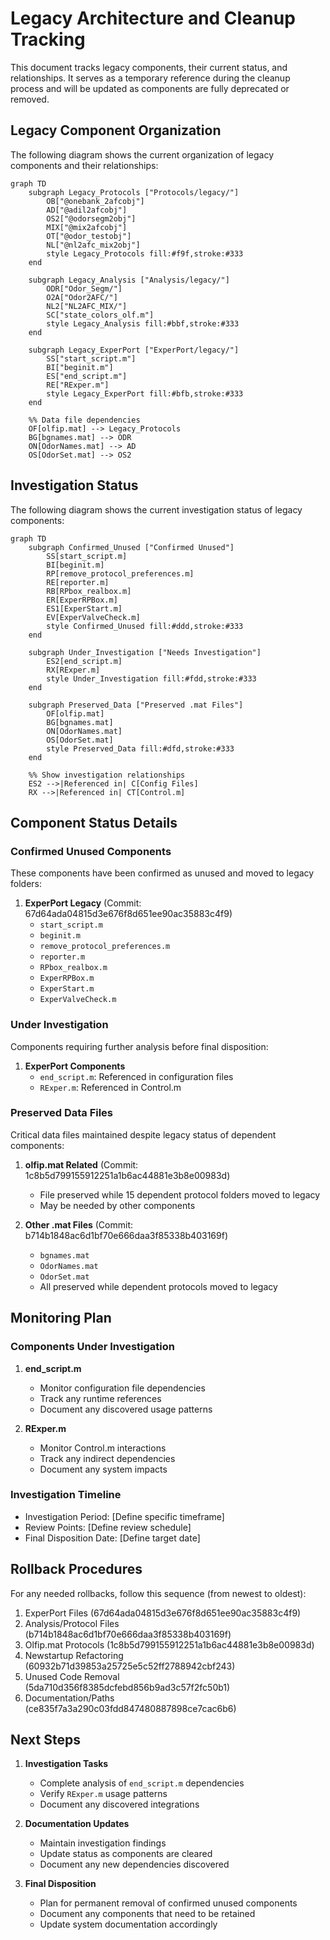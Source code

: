 # Legacy Architecture and Cleanup Tracking

This document tracks legacy components, their current status, and relationships. It serves as a temporary reference during the cleanup process and will be updated as components are fully deprecated or removed.

## Legacy Component Organization

The following diagram shows the current organization of legacy components and their relationships:

```mermaid
graph TD
    subgraph Legacy_Protocols ["Protocols/legacy/"]
        OB["@onebank_2afcobj"]
        AD["@adil2afcobj"]
        OS2["@odorsegm2obj"]
        MIX["@mix2afcobj"]
        OT["@odor_testobj"]
        NL["@nl2afc_mix2obj"]
        style Legacy_Protocols fill:#f9f,stroke:#333
    end

    subgraph Legacy_Analysis ["Analysis/legacy/"]
        ODR["Odor_Segm/"]
        O2A["Odor2AFC/"]
        NL2["NL2AFC_MIX/"]
        SC["state_colors_olf.m"]
        style Legacy_Analysis fill:#bbf,stroke:#333
    end

    subgraph Legacy_ExperPort ["ExperPort/legacy/"]
        SS["start_script.m"]
        BI["beginit.m"]
        ES["end_script.m"]
        RE["RExper.m"]
        style Legacy_ExperPort fill:#bfb,stroke:#333
    end

    %% Data file dependencies
    OF[olfip.mat] --> Legacy_Protocols
    BG[bgnames.mat] --> ODR
    ON[OdorNames.mat] --> AD
    OS[OdorSet.mat] --> OS2
```

## Investigation Status

The following diagram shows the current investigation status of legacy components:

```mermaid
graph TD
    subgraph Confirmed_Unused ["Confirmed Unused"]
        SS[start_script.m]
        BI[beginit.m]
        RP[remove_protocol_preferences.m]
        RE[reporter.m]
        RB[RPbox_realbox.m]
        ER[ExperRPBox.m]
        ES1[ExperStart.m]
        EV[ExperValveCheck.m]
        style Confirmed_Unused fill:#ddd,stroke:#333
    end

    subgraph Under_Investigation ["Needs Investigation"]
        ES2[end_script.m]
        RX[RExper.m]
        style Under_Investigation fill:#fdd,stroke:#333
    end

    subgraph Preserved_Data ["Preserved .mat Files"]
        OF[olfip.mat]
        BG[bgnames.mat]
        ON[OdorNames.mat]
        OS[OdorSet.mat]
        style Preserved_Data fill:#dfd,stroke:#333
    end

    %% Show investigation relationships
    ES2 -->|Referenced in| C[Config Files]
    RX -->|Referenced in| CT[Control.m]
```

## Component Status Details

### Confirmed Unused Components
These components have been confirmed as unused and moved to legacy folders:

1. **ExperPort Legacy** (Commit: 67d64ada04815d3e676f8d651ee90ac35883c4f9)
   - `start_script.m`
   - `beginit.m`
   - `remove_protocol_preferences.m`
   - `reporter.m`
   - `RPbox_realbox.m`
   - `ExperRPBox.m`
   - `ExperStart.m`
   - `ExperValveCheck.m`

### Under Investigation
Components requiring further analysis before final disposition:

1. **ExperPort Components**
   - `end_script.m`: Referenced in configuration files
   - `RExper.m`: Referenced in Control.m
   
### Preserved Data Files
Critical data files maintained despite legacy status of dependent components:

1. **olfip.mat Related** (Commit: 1c8b5d799155912251a1b6ac44881e3b8e00983d)
   - File preserved while 15 dependent protocol folders moved to legacy
   - May be needed by other components

2. **Other .mat Files** (Commit: b714b1848ac6d1bf70e666daa3f85338b403169f)
   - `bgnames.mat`
   - `OdorNames.mat`
   - `OdorSet.mat`
   - All preserved while dependent protocols moved to legacy

## Monitoring Plan

### Components Under Investigation
1. **end_script.m**
   - Monitor configuration file dependencies
   - Track any runtime references
   - Document any discovered usage patterns

2. **RExper.m**
   - Monitor Control.m interactions
   - Track any indirect dependencies
   - Document any system impacts

### Investigation Timeline
- Investigation Period: [Define specific timeframe]
- Review Points: [Define review schedule]
- Final Disposition Date: [Define target date]

## Rollback Procedures

For any needed rollbacks, follow this sequence (from newest to oldest):

1. ExperPort Files (67d64ada04815d3e676f8d651ee90ac35883c4f9)
2. Analysis/Protocol Files (b714b1848ac6d1bf70e666daa3f85338b403169f)
3. Olfip.mat Protocols (1c8b5d799155912251a1b6ac44881e3b8e00983d)
4. Newstartup Refactoring (60932b71d39853a25725e5c52ff2788942cbf243)
5. Unused Code Removal (5da710d356f8385dcfebd856b9ad3c57f2fc50b1)
6. Documentation/Paths (ce835f7a3a290c03fdd847480887898ce7cac6b6)

## Next Steps

1. **Investigation Tasks**
   - Complete analysis of `end_script.m` dependencies
   - Verify `RExper.m` usage patterns
   - Document any discovered integrations

2. **Documentation Updates**
   - Maintain investigation findings
   - Update status as components are cleared
   - Document any new dependencies discovered

3. **Final Disposition**
   - Plan for permanent removal of confirmed unused components
   - Document any components that need to be retained
   - Update system documentation accordingly 